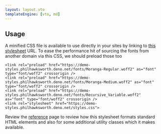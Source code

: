 ```yaml
---
layout: layout.vto
templateEngine: [vto, md]
---
```



<section>
  <h2 id="usage">Usage</h2>
  <p>
    A minified CSS file is available to use directly in your sites by linking to <a href="/styles.css">this stylesheet</a> URL. To ease the performance hit of sourcing the fonts from another domain via this CSS, we should preload those too
  </p>

```
<link rel="preload" href="https://demo-styles.philhawksworth.deno.net/fonts/Moranga-Regular.woff2" as="font" type="font/woff2" crossorigin />
<link rel="preload" href="https://demo-styles.philhawksworth.deno.net/fonts/Moranga-Medium.woff2" as="font" type="font/woff2" crossorigin />
<link rel="preload" href="https://demo-styles.philhawksworth.deno.net/fonts/Recursive_Variable.woff2" as="font" type="font/woff2" crossorigin />
<link rel="stylesheet" href="https://demo-styles.philhawksworth.deno.net/styles.css">
```

Review the [reference](/reference) page to review how this stylesheet formats standard HTML elements and also for some additional utility classes which it makes available.

</section>

